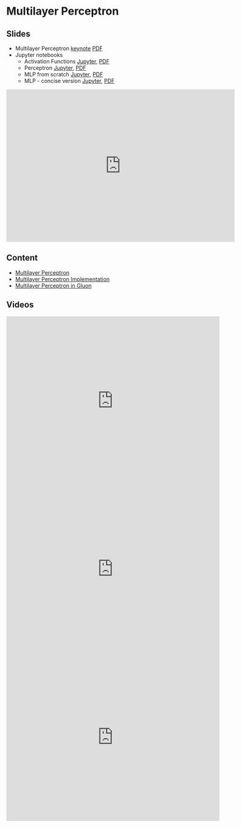 # Multilayer Perceptron

## Slides

* Multilayer Perceptron
  [keynote](../../slides/2_7/6-Perceptron.key)
  [PDF](../../slides/2_7/6-Perceptron.pdf)
* Jupyter notebooks
  * Activation Functions [Jupyter](../../slides/2_7/activation.ipynb),
  [PDF](../../slides/2_7/activation.pdf)
  * Perceptron [Jupyter](../../slides/2_7/perceptron.ipynb),
  [PDF](../../slides/2_7/perceptron.pdf)
  * MLP from scratch [Jupyter](../../slides/2_7/mlp-scratch.ipynb),
  [PDF](../../slides/2_7/mlp-scratch.pdf)
  * MLP - concise version [Jupyter](../../slides/2_7/mlp-gluon.ipynb),
  [PDF](../../slides/2_7/mlp-gluon.pdf)

<center><iframe src="http://docs.google.com/gview?url=http://courses.d2l.ai/berkeley-stat-157/slides/2_7/6-Perceptron.pdf&embedded=true" 
    style="width:600px; height:400px;" frameborder="0"></iframe></center>

## Content

* [Multilayer Perceptron](http://en.diveintodeeplearning.org/chapter_multilayer-perceptrons/mlp.html)
* [Multilayer Perceptron Implementation](http://en.diveintodeeplearning.org/chapter_multilayer-perceptrons/mlp-scratch.html)
* [Multilayer Perceptron in Gluon](http://en.diveintodeeplearning.org/chapter_multilayer-perceptrons/mlp-gluon.html)

## Videos

<center><iframe width="560" height="441" src="https://www.youtube.com/embed/taUP7hiEe6w" frameborder="0" allowfullscreen></iframe></center>

<center><iframe width="560" height="441" src="https://www.youtube.com/embed/sdW0MAPpkwQ" frameborder="0" allowfullscreen></iframe></center>

<center><iframe width="560" height="441" src="https://www.youtube.com/embed/HoUxqM98iPE" frameborder="0" allowfullscreen></iframe></center>

